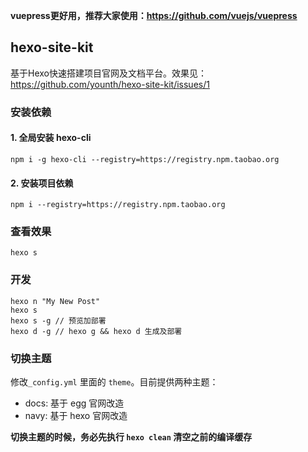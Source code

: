 
**vuepress更好用，推荐大家使用：https://github.com/vuejs/vuepress**

## hexo-site-kit

基于Hexo快速搭建项目官网及文档平台。效果见：https://github.com/younth/hexo-site-kit/issues/1

### 安装依赖

#### 1. 全局安装 hexo-cli

    npm i -g hexo-cli --registry=https://registry.npm.taobao.org

#### 2. 安装项目依赖

    npm i --registry=https://registry.npm.taobao.org

### 查看效果

    hexo s

### 开发

    hexo n "My New Post"
    hexo s
    hexo s -g // 预览加部署
    hexo d -g // hexo g && hexo d 生成及部署

### 切换主题

修改`_config.yml` 里面的 `theme`。目前提供两种主题：

- docs: 基于 egg 官网改造
- navy: 基于 hexo 官网改造

**切换主题的时候，务必先执行 `hexo clean` 清空之前的编译缓存**

